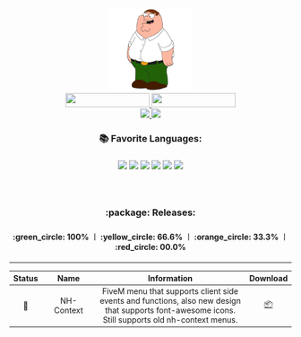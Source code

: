 <div id="header" align="center">
  <img src="/Media/Main.jpg" width="150px"/>
  <div id="badges">
    <a href="https://discord.com/invite/bS6bpgmY5C">
      <img src="https://img.shields.io/discord/975679626435252245?color=%234d5bf1&label=Discord&style=for-the-badge" height="25px" width="150px"/>
    </a>
    <a href="https://github.com/laursenx">
      <img src="https://komarev.com/ghpvc/?username=laursenx&style=for-the-badge&color=blue" height="25px" width="150px"/>
    </a>
  </div>
  <div id="badges">
    <a href="your-youtube-URL">
      <img src="https://img.shields.io/badge/YouTube-red?style=for-the-badge&logo=youtube&logoColor=white" width="100px"/>
    </a>
    <a href="your-twitter-URL">
      <img src="https://img.shields.io/badge/Discord-blue?%234d5bf1&style=for-the-badge&logo=discord&logoColor=white" width="100px"/>
    </a>
  </div>
  <h3>📚 Favorite Languages:<h3/>
  <div id="badges">
    <img width="35px" src="https://cdn.jsdelivr.net/gh/devicons/devicon/icons/html5/html5-original.svg" />
    <img width="35px" src="https://cdn.jsdelivr.net/gh/devicons/devicon/icons/javascript/javascript-original.svg" />
    <img width="35px" src="https://cdn.jsdelivr.net/gh/devicons/devicon/icons/nodejs/nodejs-original.svg" />
    <img width="35px" src="https://cdn.jsdelivr.net/gh/devicons/devicon/icons/css3/css3-original.svg" />
    <img width="35px" src="https://cdn.jsdelivr.net/gh/devicons/devicon/icons/lua/lua-plain-wordmark.svg" />
    <img width="35px" src="https://cdn.jsdelivr.net/gh/devicons/devicon/icons/csharp/csharp-original.svg" />
  </div>     
  <br>
  <br>
  <h3>:package: Releases:<h3/>
  <h4>:green_circle: 100% ︱ :yellow_circle: 66.6% ︱ :orange_circle: 33.3% ︱ :red_circle: 00.0%<h4/>
</div>

---
    
<div id="header" align="center">
  <table>
    <thead>
      <tr>
        <th width="5%">Status</th>
        <th width="20%">Name</th>
        <th width="60%">Information</th>
        <th width="5%">Download</th>
      </tr>
    </thead>
    <tbody>
      <tr align="center">
        <td>🔴</td>
        <td>NH-Context</td>
        <td>FiveM menu that supports client side events and functions, also new design that supports font-awesome icons. Still supports old nh-context menus.</td>
        <td><a href="https://google.dk/"><a href="https://google.dk/">📦</a></td>
      </tr>
    </tbody>
  </table>
</div>
